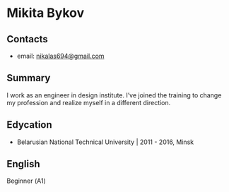 # Mikita Bykov
## Contacts
* email: nikalas694@gmail.com
## Summary
I work as an engineer in design institute. I’ve joined the training to change my profession and realize myself in a different direction.
## Edycation
* Belarusian National Technical University | 2011 - 2016, Minsk
## English
Beginner (А1)